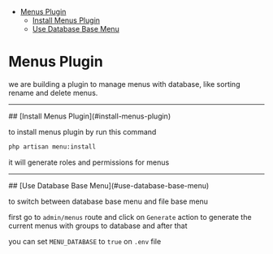 - [Menus Plugin](#menus-plugin)
    - [Install Menus Plugin](#install-menus-plugin)
    - [Use Database Base Menu](#use-database-base-menu)

# Menus Plugin

we are building a plugin to manage menus with database, like sorting rename and delete menus.

<hr>
<a name="install-menus-plugin" />
## [Install Menus Plugin](#install-menus-plugin)

to install menus plugin by run this command

```bash
php artisan menu:install
```

it will generate roles and permissions for menus


<hr>
<a name="use-database-base-menu" />
## [Use Database Base Menu](#use-database-base-menu)

to switch between database base menu and file base menu 

first go to `admin/menus` route and click on `Generate` action to generate the current menus with groups to database and after that

you can set `MENU_DATABASE` to `true` on `.env` file

